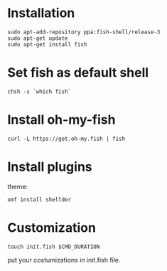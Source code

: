 # Installation
```
sudo apt-add-repository ppa:fish-shell/release-3
sudo apt-get update
sudo apt-get install fish
```
# Set fish as default shell
```
chsh -s `which fish`
```
# Install oh-my-fish
```
curl -L https://get.oh-my.fish | fish
```
# Install plugins

theme:
```
omf install shellder
```
# Customization
```
touch init.fish $CMD_DURATION
```
put your costumizations in init.fish file.
